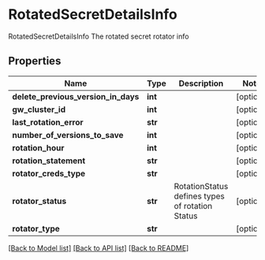 # RotatedSecretDetailsInfo

RotatedSecretDetailsInfo The rotated secret rotator info
## Properties
Name | Type | Description | Notes
------------ | ------------- | ------------- | -------------
**delete_previous_version_in_days** | **int** |  | [optional] 
**gw_cluster_id** | **int** |  | [optional] 
**last_rotation_error** | **str** |  | [optional] 
**number_of_versions_to_save** | **int** |  | [optional] 
**rotation_hour** | **int** |  | [optional] 
**rotation_statement** | **str** |  | [optional] 
**rotator_creds_type** | **str** |  | [optional] 
**rotator_status** | **str** | RotationStatus defines types of rotation Status | [optional] 
**rotator_type** | **str** |  | [optional] 

[[Back to Model list]](../README.md#documentation-for-models) [[Back to API list]](../README.md#documentation-for-api-endpoints) [[Back to README]](../README.md)


